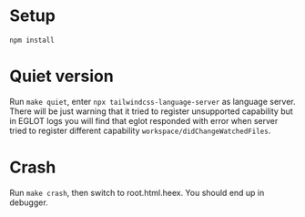 # Setup

```
npm install
```

# Quiet version

Run `make quiet`, enter `npx tailwindcss-language-server` as language server. There will be just warning that it tried to register unsupported capability but in EGLOT logs you will find that eglot responded with error when server tried to register different capability `workspace/didChangeWatchedFiles`.

# Crash

Run `make crash`, then switch to root.html.heex. You should end up in debugger.

